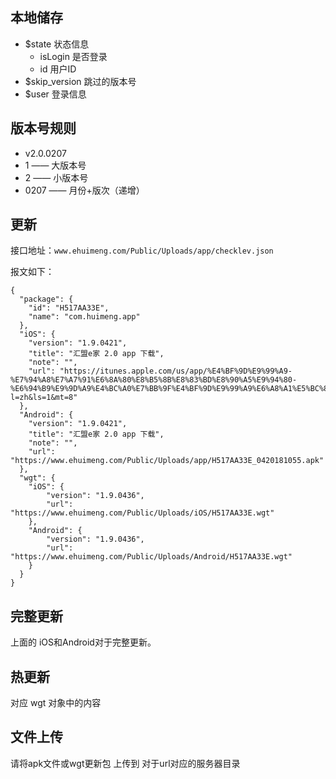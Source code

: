 
## 本地储存

- $state 状态信息
    - isLogin 是否登录
    - id 用户ID
- $skip_version 跳过的版本号
- $user 登录信息

## 版本号规则

- v2.0.0207
-  1        —— 大版本号
-  2        —— 小版本号
-  0207     —— 月份+版次（递增）

## 更新
接口地址：`www.ehuimeng.com/Public/Uploads/app/checklev.json`

报文如下：
```
{
  "package": {
    "id": "H517AA33E",
    "name": "com.huimeng.app"
  },
  "iOS": {
    "version": "1.9.0421",
    "title": "汇盟e家 2.0 app 下载",
    "note": "",
    "url": "https://itunes.apple.com/us/app/%E4%BF%9D%E9%99%A9-%E7%94%A8%E7%A7%91%E6%8A%80%E8%B5%8B%E8%83%BD%E8%90%A5%E9%94%80-%E6%94%B9%E9%9D%A9%E4%BC%A0%E7%BB%9F%E4%BF%9D%E9%99%A9%E6%A8%A1%E5%BC%8F/id1298445808?l=zh&ls=1&mt=8"
  },
  "Android": {
    "version": "1.9.0421",
    "title": "汇盟e家 2.0 app 下载",
    "note": "",
    "url": "https://www.ehuimeng.com/Public/Uploads/app/H517AA33E_0420181055.apk"
  },
  "wgt": {
  	"iOS": {
		"version": "1.9.0436",
		"url": "https://www.ehuimeng.com/Public/Uploads/iOS/H517AA33E.wgt"
	},
	"Android": {
		"version": "1.9.0436",
		"url": "https://www.ehuimeng.com/Public/Uploads/Android/H517AA33E.wgt"
	}
  }
}
```
## 完整更新

上面的 iOS和Android对于完整更新。

## 热更新

对应 wgt 对象中的内容

## 文件上传
请将apk文件或wgt更新包 上传到 对于url对应的服务器目录
